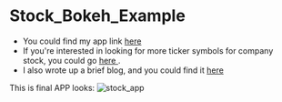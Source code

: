 # Stock_Bokeh_Example
- You could find my app link <a href =http://zhuangfangyistockapp.herokuapp.com/index > here </a>
- If you're interested in looking for more ticker symbols for company stock, you could go <a href = http://eoddata.com/symbols.aspx > here </a>.
- I also wrote up a brief blog, and you could find it <a href = https://geoyi.org/2017/06/18/stock-api-development-with-python-bokeh-and-flask-to-heroku/>here </a>

This is final APP looks:
![stock_app](https://user-images.githubusercontent.com/14057932/27254709-61f3b034-535c-11e7-80f6-970d91e675f8.gif)


